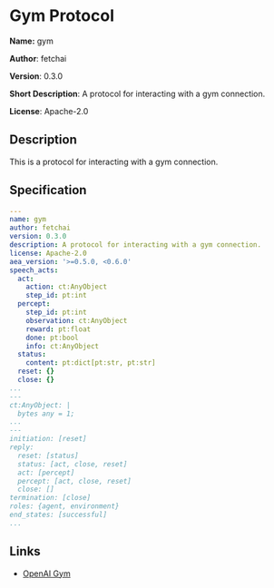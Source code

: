 # Gym Protocol

**Name:** gym

**Author**: fetchai

**Version**: 0.3.0

**Short Description**: A protocol for interacting with a gym connection.

**License**: Apache-2.0

## Description

This is a protocol for interacting with a gym connection.

## Specification

```yaml
---
name: gym
author: fetchai
version: 0.3.0
description: A protocol for interacting with a gym connection.
license: Apache-2.0
aea_version: '>=0.5.0, <0.6.0'
speech_acts:
  act:
    action: ct:AnyObject
    step_id: pt:int
  percept:
    step_id: pt:int
    observation: ct:AnyObject
    reward: pt:float
    done: pt:bool
    info: ct:AnyObject
  status:
    content: pt:dict[pt:str, pt:str]
  reset: {}
  close: {}
...
---
ct:AnyObject: |
  bytes any = 1;
...
---
initiation: [reset]
reply:
  reset: [status]
  status: [act, close, reset]
  act: [percept]
  percept: [act, close, reset]
  close: []
termination: [close]
roles: {agent, environment}
end_states: [successful]
...
```

## Links

* <a href="https://gym.openai.com" target=_blank>OpenAI Gym</a>